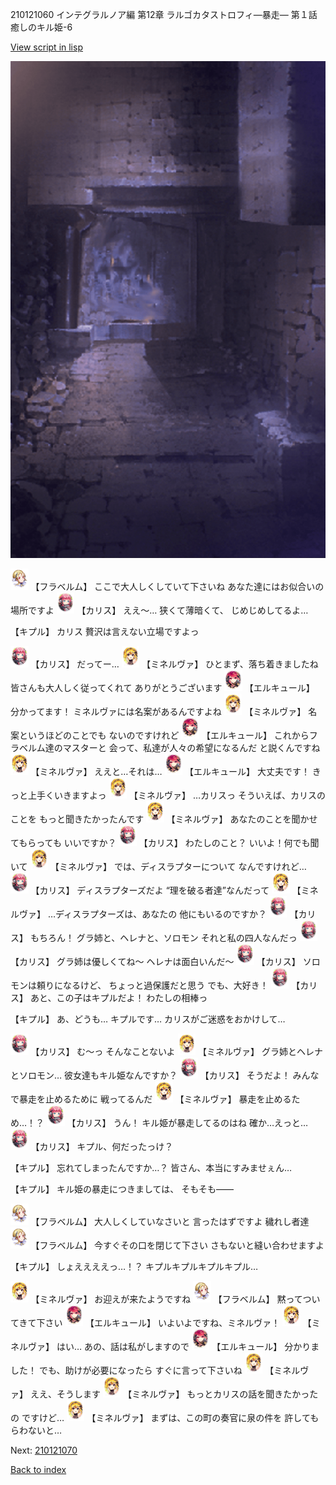 210121060 インテグラルノア編 第12章 ラルゴカタストロフィ―暴走― 第１話 癒しのキル姫-6

[View script in lisp](../scripts/210121060.txt)

![006_jail.png](../images/backgrounds/006_jail.png)

<img src="../images/units/501611.png" alt="501611.png" height="34"/>
【フラベルム】
ここで大人しくしていて下さいね
あなた達にはお似合いの場所ですよ

<img src="../images/units/5602511.png" alt="5602511.png" height="34"/>
【カリス】
ええ～…
狭くて薄暗くて、
じめじめしてるよ…

【キプル】
カリス
贅沢は言えない立場ですよっ

<img src="../images/units/5602511.png" alt="5602511.png" height="34"/>
【カリス】
だってー…

<img src="../images/units/5302521.png" alt="5302521.png" height="34"/>
【ミネルヴァ】
ひとまず、落ち着きましたね
皆さんも大人しく従ってくれて
ありがとうございます

<img src="../images/units/5202521.png" alt="5202521.png" height="34"/>
【エルキュール】
分かってます！
ミネルヴァには名案があるんですよね

<img src="../images/units/5302521.png" alt="5302521.png" height="34"/>
【ミネルヴァ】
名案というほどのことでも
ないのですけれど

<img src="../images/units/5202521.png" alt="5202521.png" height="34"/>
【エルキュール】
これからフラベルム達のマスターと
会って、私達が人々の希望になるんだ
と説くんですね

<img src="../images/units/5302521.png" alt="5302521.png" height="34"/>
【ミネルヴァ】
ええと…それは…

<img src="../images/units/5202521.png" alt="5202521.png" height="34"/>
【エルキュール】
大丈夫です！
きっと上手くいきますよっ

<img src="../images/units/5302521.png" alt="5302521.png" height="34"/>
【ミネルヴァ】
…カリスっ
そういえば、カリスのことを
もっと聞きたかったんです

<img src="../images/units/5302521.png" alt="5302521.png" height="34"/>
【ミネルヴァ】
あなたのことを聞かせてもらっても
いいですか？

<img src="../images/units/5602511.png" alt="5602511.png" height="34"/>
【カリス】
わたしのこと？
いいよ！何でも聞いて

<img src="../images/units/5302521.png" alt="5302521.png" height="34"/>
【ミネルヴァ】
では、ディスラプターについて
なんですけれど…

<img src="../images/units/5602511.png" alt="5602511.png" height="34"/>
【カリス】
ディスラプターズだよ
“理を破る者達”なんだって

<img src="../images/units/5302521.png" alt="5302521.png" height="34"/>
【ミネルヴァ】
…ディスラプターズは、あなたの
他にもいるのですか？

<img src="../images/units/5602511.png" alt="5602511.png" height="34"/>
【カリス】
もちろん！
グラ姉と、ヘレナと、ソロモン
それと私の四人なんだっ

<img src="../images/units/5602511.png" alt="5602511.png" height="34"/>
【カリス】
グラ姉は優しくてね～
ヘレナは面白いんだ～

<img src="../images/units/5602511.png" alt="5602511.png" height="34"/>
【カリス】
ソロモンは頼りになるけど、
ちょっと過保護だと思う
でも、大好き！

<img src="../images/units/5602511.png" alt="5602511.png" height="34"/>
【カリス】
あと、この子はキプルだよ！
わたしの相棒っ

【キプル】
あ、どうも…
キプルです…
カリスがご迷惑をおかけして…

<img src="../images/units/5602511.png" alt="5602511.png" height="34"/>
【カリス】
む～っ
そんなことないよ

<img src="../images/units/5302521.png" alt="5302521.png" height="34"/>
【ミネルヴァ】
グラ姉とヘレナとソロモン…
彼女達もキル姫なんですか？

<img src="../images/units/5602511.png" alt="5602511.png" height="34"/>
【カリス】
そうだよ！
みんなで暴走を止めるために
戦ってるんだ

<img src="../images/units/5302521.png" alt="5302521.png" height="34"/>
【ミネルヴァ】
暴走を止めるため…！？

<img src="../images/units/5602511.png" alt="5602511.png" height="34"/>
【カリス】
うん！
キル姫が暴走してるのはね
確か…えっと…

<img src="../images/units/5602511.png" alt="5602511.png" height="34"/>
【カリス】
キプル、何だったっけ？

【キプル】
忘れてしまったんですか…？
皆さん、本当にすみませぇん…

【キプル】
キル姫の暴走につきましては、
そもそも――

<img src="../images/units/501611.png" alt="501611.png" height="34"/>
【フラベルム】
大人しくしていなさいと
言ったはずですよ
穢れし者達

<img src="../images/units/501611.png" alt="501611.png" height="34"/>
【フラベルム】
今すぐその口を閉じて下さい
さもないと縫い合わせますよ

【キプル】
しょええええっ…！？
キプルキプルキプルキプル…

<img src="../images/units/5302521.png" alt="5302521.png" height="34"/>
【ミネルヴァ】
お迎えが来たようですね

<img src="../images/units/501611.png" alt="501611.png" height="34"/>
【フラベルム】
黙ってついてきて下さい

<img src="../images/units/5202521.png" alt="5202521.png" height="34"/>
【エルキュール】
いよいよですね、ミネルヴァ！

<img src="../images/units/5302521.png" alt="5302521.png" height="34"/>
【ミネルヴァ】
はい…
あの、話は私がしますので

<img src="../images/units/5202521.png" alt="5202521.png" height="34"/>
【エルキュール】
分かりました！
でも、助けが必要になったら
すぐに言って下さいね

<img src="../images/units/5302521.png" alt="5302521.png" height="34"/>
【ミネルヴァ】
ええ、そうします

<img src="../images/units/5302521.png" alt="5302521.png" height="34"/>
【ミネルヴァ】
もっとカリスの話を聞きたかったの
ですけど…

<img src="../images/units/5302521.png" alt="5302521.png" height="34"/>
【ミネルヴァ】
まずは、この町の奏官に泉の件を
許してもらわないと…

Next: [210121070](210121070.md)

[Back to index](index.md)
